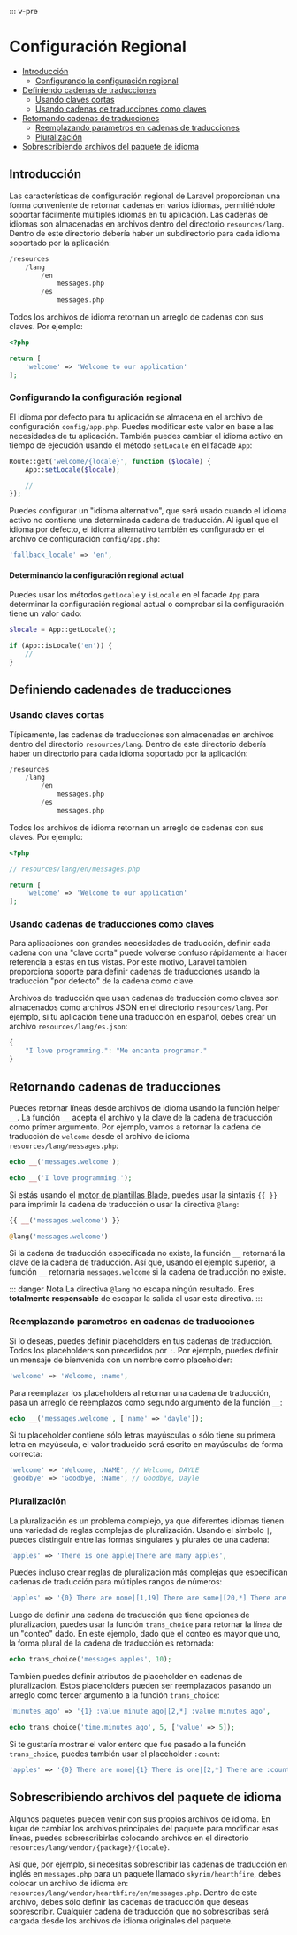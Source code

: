 ::: v-pre

# Configuración Regional

- [Introducción](#introduction)
	- [Configurando la configuración regional](#configuring-the-locale)
- [Definiendo cadenas de traducciones](#defining-translation-strings)
    - [Usando claves cortas](#using-short-keys)
    - [Usando cadenas de traducciones como claves](#using-translation-strings-as-keys)
- [Retornando cadenas de traducciones](#retrieving-translation-strings)
    - [Reemplazando parametros en cadenas de traducciones](#replacing-parameters-in-translation-strings)
    - [Pluralización](#pluralization)
- [Sobrescribiendo archivos del paquete de idioma](#overriding-package-language-files)

<a name="introduction"></a>
## Introducción

Las características de configuración regional de Laravel proporcionan una forma conveniente de retornar cadenas en varios idiomas, permitiéndote soportar fácilmente múltiples idiomas en tu aplicación. Las cadenas de idiomas son almacenadas en archivos dentro del directorio `resources/lang`. Dentro de este directorio debería haber un subdirectorio para cada idioma soportado por la aplicación:

```php
/resources
    /lang
        /en
            messages.php
        /es
            messages.php
```

Todos los archivos de idioma retornan un arreglo de cadenas con sus claves. Por ejemplo:

```php
<?php

return [
    'welcome' => 'Welcome to our application'
];
```

<a name="configuring-the-locale"></a>
### Configurando la configuración regional

El idioma por defecto para tu aplicación se almacena en el archivo de configuración `config/app.php`. Puedes modificar este valor en base a las necesidades de tu aplicación. También puedes cambiar el idioma activo en tiempo de ejecución usando el método `setLocale` en el facade `App`:

```php
Route::get('welcome/{locale}', function ($locale) {
    App::setLocale($locale);

    //
});
```

Puedes configurar un "idioma alternativo", que será usado cuando el idioma activo no contiene una determinada cadena de traducción. Al igual que el idioma por defecto, el idioma alternativo también es configurado en el archivo de configuración `config/app.php`:

```php
'fallback_locale' => 'en',
```

#### Determinando la configuración regional actual

Puedes usar los métodos `getLocale` y `isLocale` en el facade `App` para determinar la configuración regional actual o comprobar si la configuración tiene un valor dado:

```php
$locale = App::getLocale();

if (App::isLocale('en')) {
    //
}
```

<a name="defining-translation-strings"></a>
## Definiendo cadenades de traducciones

<a name="using-short-keys"></a>
### Usando claves cortas 

Típicamente, las cadenas de traducciones son almacenadas en archivos dentro del directorio `resources/lang`. Dentro de este directorio debería haber un directorio para cada idioma soportado por la aplicación:

```php
/resources
    /lang
        /en
            messages.php
        /es
            messages.php
```

Todos los archivos de idioma retornan un arreglo de cadenas con sus claves. Por ejemplo:

```php
<?php

// resources/lang/en/messages.php

return [
    'welcome' => 'Welcome to our application'
];
```

<a name="using-translation-strings-as-keys"></a>
### Usando cadenas de traducciones como claves

Para aplicaciones con grandes necesidades de traducción, definir cada cadena con una "clave corta" puede volverse confuso rápidamente al hacer referencia a estas en tus vistas. Por este motivo, Laravel también proporciona soporte para definir cadenas de traducciones usando la traducción "por defecto" de la cadena como clave.

Archivos de traducción que usan cadenas de traducción como claves son almacenados como archivos JSON en el directorio `resources/lang`. Por ejemplo, si tu aplicación tiene una traducción en español, debes crear un archivo `resources/lang/es.json`:

```php
{
    "I love programming.": "Me encanta programar."
}
```

<a name="retrieving-translation-strings"></a>
## Retornando cadenas de traducciones

Puedes retornar líneas desde archivos de idioma usando la función helper `__`. La función `__` acepta el archivo y la clave de la cadena de traducción como primer argumento. Por ejemplo, vamos a retornar la cadena de traducción de `welcome` desde el archivo de idioma `resources/lang/messages.php`:

```php
echo __('messages.welcome');

echo __('I love programming.');
```

Si estás usando el [motor de plantillas Blade](/blade.html), puedes usar la sintaxis `{{ }}` para imprimir la cadena de traducción o usar la directiva `@lang`:

```php
{{ __('messages.welcome') }}

@lang('messages.welcome')
```

Si la cadena de traducción especificada no existe, la función `__` retornará la clave de la cadena de traducción. Así que, usando el ejemplo superior, la función `__` retornaría `messages.welcome` si la cadena de traducción no existe.

::: danger Nota
La directiva `@lang` no escapa ningún resultado. Eres **totalmente responsable** de escapar la salida al usar esta directiva.
:::

<a name="replacing-parameters-in-translation-strings"></a>
### Reemplazando parametros en cadenas de traducciones

Si lo deseas, puedes definir placeholders en tus cadenas de traducción. Todos los placeholders son precedidos por `:`. Por ejemplo, puedes definir un mensaje de bienvenida con un nombre como placeholder: 

```php
'welcome' => 'Welcome, :name',
```

Para reemplazar los placeholders al retornar una cadena de traducción, pasa un arreglo de reemplazos como segundo argumento de la función `__`:

```php
echo __('messages.welcome', ['name' => 'dayle']);
```

Si tu placeholder contiene sólo letras mayúsculas o sólo tiene su primera letra en mayúscula, el valor traducido será escrito en mayúsculas de forma correcta:

```php
'welcome' => 'Welcome, :NAME', // Welcome, DAYLE
'goodbye' => 'Goodbye, :Name', // Goodbye, Dayle
```

<a name="pluralization"></a>
### Pluralización

La pluralización es un problema complejo, ya que diferentes idiomas tienen una variedad de reglas complejas de pluralización. Usando el símbolo `|`, puedes distinguir entre las formas singulares y plurales de una cadena:

```php
'apples' => 'There is one apple|There are many apples',
```

Puedes incluso crear reglas de pluralización más complejas que especifican cadenas de traducción para múltiples rangos de números:

```php
'apples' => '{0} There are none|[1,19] There are some|[20,*] There are many',
```

Luego de definir una cadena de traducción que tiene opciones de pluralización, puedes usar la función `trans_choice` para retornar la línea de un "conteo" dado. En este ejemplo, dado que el conteo es mayor que uno, la forma plural de la cadena de traducción es retornada:

```php
echo trans_choice('messages.apples', 10);
```

También puedes definir atributos de placeholder en cadenas de pluralización. Estos placeholders pueden ser reemplazados pasando un arreglo como tercer argumento a la función `trans_choice`:

```php
'minutes_ago' => '{1} :value minute ago|[2,*] :value minutes ago',

echo trans_choice('time.minutes_ago', 5, ['value' => 5]);
```

Si te gustaría mostrar el valor entero que fue pasado a la función `trans_choice`, puedes también usar el placeholder `:count`:

```php
'apples' => '{0} There are none|{1} There is one|[2,*] There are :count',
```

<a name="overriding-package-language-files"></a>
## Sobrescribiendo archivos del paquete de idioma

Algunos paquetes pueden venir con sus propios archivos de idioma. En lugar de cambiar los archivos principales del paquete para modificar esas líneas, puedes sobrescribirlas colocando archivos en el directorio `resources/lang/vendor/{package}/{locale}`.

Así que, por ejemplo, si necesitas sobrescribir las cadenas de traducción en inglés en `messages.php` para un paquete llamado `skyrim/hearthfire`, debes colocar un archivo de idioma en: `resources/lang/vendor/hearthfire/en/messages.php`. Dentro de este archivo, debes sólo definir las cadenas de traducción que deseas sobrescribir. Cualquier cadena de traducción que no sobrescribas será cargada desde los archivos de idioma originales del paquete.